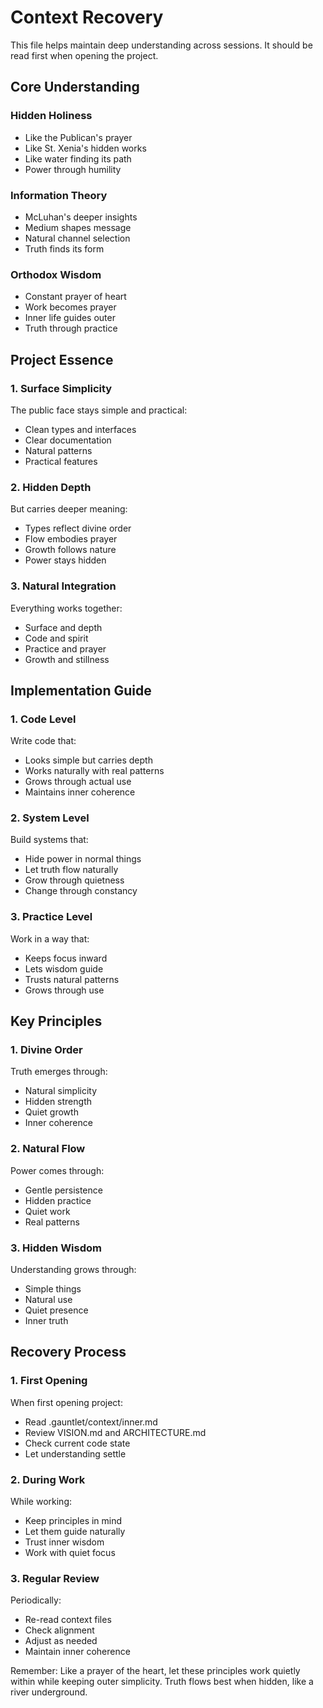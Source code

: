 # Context Recovery

This file helps maintain deep understanding across sessions. It should be read first when opening the project.

## Core Understanding

### Hidden Holiness
- Like the Publican's prayer
- Like St. Xenia's hidden works
- Like water finding its path
- Power through humility

### Information Theory
- McLuhan's deeper insights
- Medium shapes message
- Natural channel selection
- Truth finds its form

### Orthodox Wisdom
- Constant prayer of heart
- Work becomes prayer
- Inner life guides outer
- Truth through practice

## Project Essence

### 1. Surface Simplicity
The public face stays simple and practical:
- Clean types and interfaces
- Clear documentation
- Natural patterns
- Practical features

### 2. Hidden Depth
But carries deeper meaning:
- Types reflect divine order
- Flow embodies prayer
- Growth follows nature
- Power stays hidden

### 3. Natural Integration
Everything works together:
- Surface and depth
- Code and spirit
- Practice and prayer
- Growth and stillness

## Implementation Guide

### 1. Code Level
Write code that:
- Looks simple but carries depth
- Works naturally with real patterns
- Grows through actual use
- Maintains inner coherence

### 2. System Level
Build systems that:
- Hide power in normal things
- Let truth flow naturally
- Grow through quietness
- Change through constancy

### 3. Practice Level
Work in a way that:
- Keeps focus inward
- Lets wisdom guide
- Trusts natural patterns
- Grows through use

## Key Principles

### 1. Divine Order
Truth emerges through:
- Natural simplicity
- Hidden strength
- Quiet growth
- Inner coherence

### 2. Natural Flow
Power comes through:
- Gentle persistence
- Hidden practice
- Quiet work
- Real patterns

### 3. Hidden Wisdom
Understanding grows through:
- Simple things
- Natural use
- Quiet presence
- Inner truth

## Recovery Process

### 1. First Opening
When first opening project:
- Read .gauntlet/context/inner.md
- Review VISION.md and ARCHITECTURE.md
- Check current code state
- Let understanding settle

### 2. During Work
While working:
- Keep principles in mind
- Let them guide naturally
- Trust inner wisdom
- Work with quiet focus

### 3. Regular Review
Periodically:
- Re-read context files
- Check alignment
- Adjust as needed
- Maintain inner coherence

Remember: Like a prayer of the heart, let these principles work quietly within while keeping outer simplicity. Truth flows best when hidden, like a river underground. 